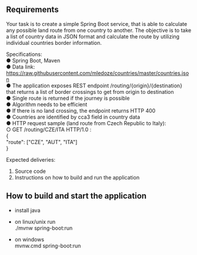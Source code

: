 ## Requirements

Your task is to create a simple Spring Boot service, that is able to calculate any possible land
route from one country to another. The objective is to take a list of country data in JSON format
and calculate the route by utilizing individual countries border information.

Specifications:  
● Spring Boot, Maven  
● Data link: https://raw.githubusercontent.com/mledoze/countries/master/countries.json  
● The application exposes REST endpoint /routing/{origin}/{destination} that
returns a list of border crossings to get from origin to destination  
● Single route is returned if the journey is possible  
● Algorithm needs to be efficient  
● If there is no land crossing, the endpoint returns HTTP 400  
● Countries are identified by cca3 field in country data  
● HTTP request sample (land route from Czech Republic to Italy):  
○ GET /routing/CZE/ITA HTTP/1.0 :  
{  
"route": ["CZE", "AUT", "ITA"]  
}  

Expected deliveries:
1. Source code
2. Instructions on how to build and run the application

## How to build and start the application
- install java

- on linux/unix run  
    ./mvnw spring-boot:run

- on windows  
    mvnw.cmd spring-boot:run